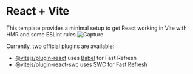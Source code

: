 # React + Vite

This template provides a minimal setup to get React working in Vite with HMR and some ESLint rules.![Capture](https://github.com/Faizshaikh6280/JustCode/assets/85018338/f6e4c8f9-0cc0-4942-966e-ff0cd102e73e)


Currently, two official plugins are available:

- [@vitejs/plugin-react](https://github.com/vitejs/vite-plugin-react/blob/main/packages/plugin-react/README.md) uses [Babel](https://babeljs.io/) for Fast Refresh
- [@vitejs/plugin-react-swc](https://github.com/vitejs/vite-plugin-react-swc) uses [SWC](https://swc.rs/) for Fast Refresh
